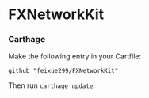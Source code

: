 # FXNetworkKit

### Carthage

Make the following entry in your Cartfile:

```
github "feixue299/FXNetworkKit"
```

Then run `carthage update`.
